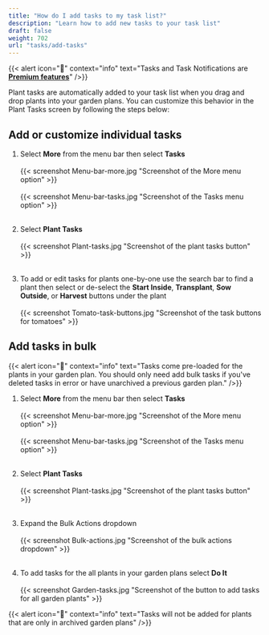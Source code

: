```yaml
---
title: "How do I add tasks to my task list?"
description: "Learn how to add new tasks to your task list"
draft: false
weight: 702
url: "tasks/add-tasks"
---
```


{{< alert icon="💸" context="info" text="Tasks and Task Notifications are [**Premium features**](../../account/premium-subscription)" />}}

Plant tasks are automatically added to your task list when you drag and drop plants into your garden plans. You can customize this behavior in the Plant Tasks screen by following the steps below:

## Add or customize individual tasks

1. Select **More** from the menu bar then select **Tasks**<br /><br />
   {{< screenshot Menu-bar-more.jpg "Screenshot of the More menu option" >}}<br /><br />
   {{< screenshot Menu-bar-tasks.jpg "Screenshot of the Tasks menu option" >}}<br /><br />

2. Select **Plant Tasks**<br /><br />
   {{< screenshot Plant-tasks.jpg "Screenshot of the plant tasks button" >}}<br /><br />

3. To add or edit tasks for plants one-by-one use the search bar to find a plant then select or de-select the **Start Inside**, **Transplant**, **Sow Outside**, or **Harvest** buttons under the plant<br /><br />
{{< screenshot Tomato-task-buttons.jpg "Screenshot of the task buttons for tomatoes" >}}


## Add tasks in bulk
{{< alert icon="🥦" context="info" text="Tasks come pre-loaded for the plants in your garden plan. You should only need add bulk tasks if you've deleted tasks in error or have unarchived a previous garden plan." />}}

1. Select **More** from the menu bar then select **Tasks**<br /><br />
{{< screenshot Menu-bar-more.jpg "Screenshot of the More menu option" >}}<br /><br />
{{< screenshot Menu-bar-tasks.jpg "Screenshot of the Tasks menu option" >}}<br /><br />

2. Select **Plant Tasks**<br /><br />
{{< screenshot Plant-tasks.jpg "Screenshot of the plant tasks button" >}}<br /><br />

3. Expand the Bulk Actions dropdown<br /><br />
{{< screenshot Bulk-actions.jpg "Screenshot of the bulk actions dropdown" >}}<br /><br />

4. To add tasks for the all plants in your garden plans select **Do It**<br /><br />
{{< screenshot Garden-tasks.jpg "Screenshot of the button to add tasks for all garden plants" >}}

{{< alert icon="🧄" context="info" text="Tasks will not be added for plants that are only in archived garden plans" />}}
